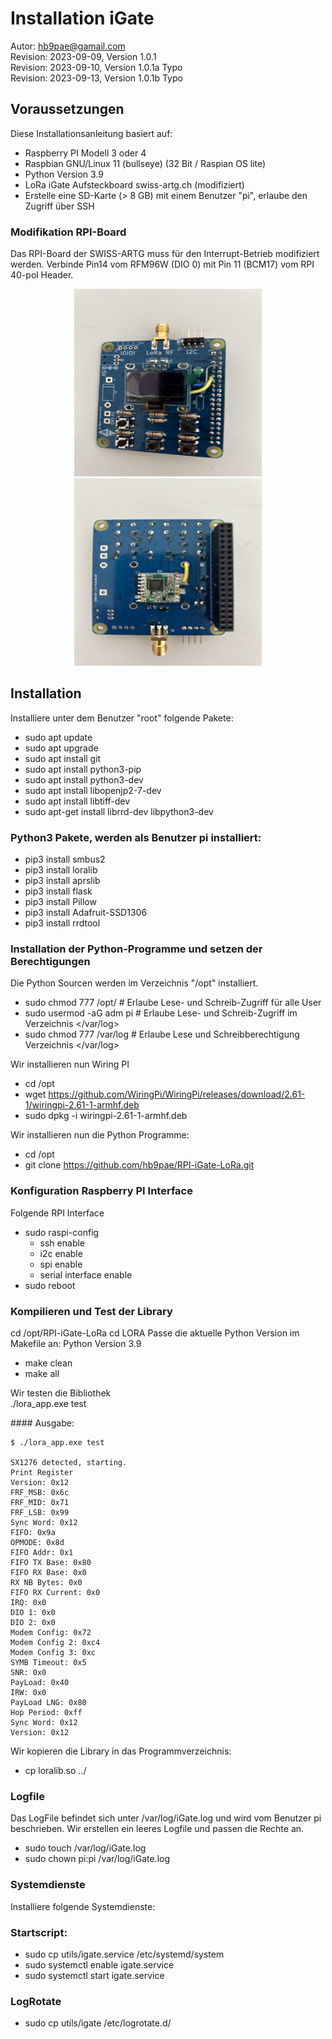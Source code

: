 #  Installation iGate 

Autor: hb9pae@gamail.com <br>
Revision: 2023-09-09, Version 1.0.1 <br>
Revision: 2023-09-10, Version 1.0.1a    Typo <br>
Revision: 2023-09-13, Version 1.0.1b    Typo <br>

## Voraussetzungen
Diese Installationsanleitung basiert auf: 
-   Raspberry PI Modell 3 oder 4
-   Raspbian GNU/Linux 11 (bullseye)  (32 Bit / Raspian OS lite)
-   Python Version 3.9
-   LoRa iGate Aufsteckboard swiss-artg.ch (modifiziert)
-   Erstelle eine SD-Karte (> 8 GB) mit einem Benutzer "pi", erlaube den Zugriff über SSH 

###	Modifikation RPI-Board
Das RPI-Board der SWISS-ARTG muss für den Interrupt-Betrieb modifiziert werden.
Verbinde Pin14 vom RFM96W (DIO 0) mit Pin 11 (BCM17) vom RPI 40-pol Header.
<center> <img src="static/Board_mod1.jpeg" alt="Board Mod 1" style="height: 300px; width:300px;"/>
<img src="static/Board_mod2.jpeg" alt="Board Mod 2" style="height: 300px; width:300px;"/>
</center>

##  Installation 
Installiere unter dem Benutzer "root" folgende Pakete:
-   sudo apt update
-   sudo apt upgrade
-   sudo apt install git
-   sudo apt install python3-pip
-   sudo apt install python3-dev 
-   sudo apt install libopenjp2-7-dev
-   sudo apt install libtiff-dev
-   sudo apt-get install librrd-dev libpython3-dev

### Python3 Pakete, werden als Benutzer pi installiert: 
-   pip3 install smbus2
-   pip3 install loralib
-   pip3 install aprslib
-   pip3 install flask
-	pip3 install Pillow
-	pip3 install Adafruit-SSD1306
-	pip3 install rrdtool 

###  Installation der Python-Programme und setzen der Berechtigungen
Die Python Sourcen werden im Verzeichnis "/opt" installiert. 
-   sudo chmod 777 /opt/            # Erlaube Lese- und Schreib-Zugriff für alle User  
-   sudo usermod -aG adm pi		# Erlaube Lese- und Schreib-Zugriff im Verzeichnis </var/log> 
-   sudo chmod 777 /var/log		# Erlaube Lese und Schreibberechtigung Verzeichnis </var/log>

Wir installieren nun Wiring PI
-   cd /opt
-   wget https://github.com/WiringPi/WiringPi/releases/download/2.61-1/wiringpi-2.61-1-armhf.deb
-   sudo dpkg -i wiringpi-2.61-1-armhf.deb

Wir installieren nun die Python Programme:
-   cd /opt
-   git clone https://github.com/hb9pae/RPI-iGate-LoRa.git

### Konfiguration Raspberry PI Interface
Folgende  RPI Interface
-   sudo raspi-config 
	-	ssh enable
    -	i2c enable 
    -	spi enable
    -	serial interface enable
-	sudo reboot  

### Kompilieren und Test der Library
cd /opt/RPI-iGate-LoRa
cd LORA
	Passe die  aktuelle Python Version im Makefile an:
	Python Version 3.9 

-	make clean
-	make all

Wir testen die Bibliothek	
./lora_app.exe test

#### Ausgabe: 
```
$ ./lora_app.exe test

SX1276 detected, starting.
Print Register 
Version: 0x12
FRF_MSB: 0x6c
FRF_MID: 0x71
FRF_LSB: 0x99
Sync Word: 0x12
FIFO: 0x9a
OPMODE: 0x8d
FIFO Addr: 0x1
FIFO TX Base: 0x80
FIFO RX Base: 0x0
RX NB Bytes: 0x0
FIFO RX Current: 0x0
IRQ: 0x0
DIO 1: 0x0
DIO 2: 0x0
Modem Config: 0x72
Modem Config 2: 0xc4
Modem Config 3: 0xc
SYMB Timeout: 0x5
SNR: 0x0
PayLoad: 0x40
IRW: 0x0
PayLoad LNG: 0x80
Hop Period: 0xff
Sync Word: 0x12
Version: 0x12
```

Wir kopieren die Library in das Programmverzeichnis:
-	cp loralib.so ../

###	Logfile
Das LogFile befindet sich unter /var/log/iGate.log und wird vom Benutzer pi beschrieben.
Wir erstellen ein leeres Logfile und passen die Rechte an.
-	sudo touch /var/log/iGate.log
-	sudo chown pi:pi /var/log/iGate.log

### Systemdienste
Installiere folgende Systemdienste:

###	Startscript: 
-	sudo cp utils/igate.service  /etc/systemd/system
-	sudo systemctl enable igate.service
-	sudo systemctl start igate.service

###	LogRotate
-	sudo cp utils/igate  /etc/logrotate.d/